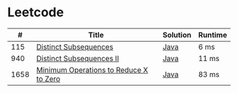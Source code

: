 # Leetcode

| # | Title | Solution | Runtime |
|---| ----- | -------- | ------- |
|115|[ Distinct Subsequences](https://leetcode.com/problems/distinct-subsequences/)|[Java](./solutions/115.%20Distinct%20Subsequences.java)|6 ms|
|940|[ Distinct Subsequences II](https://leetcode.com/problems/distinct-subsequences-ii/)|[Java](./solutions/940.%20Distinct%20Subsequences%20II.java)|11 ms|
|1658|[ Minimum Operations to Reduce X to Zero](https://leetcode.com/problems/minimum-operations-to-reduce-x-to-zero/)|[Java](./solutions/1658.%20Minimum%20Operations%20to%20Reduce%20X%20to%20Zero.java)|83 ms|

